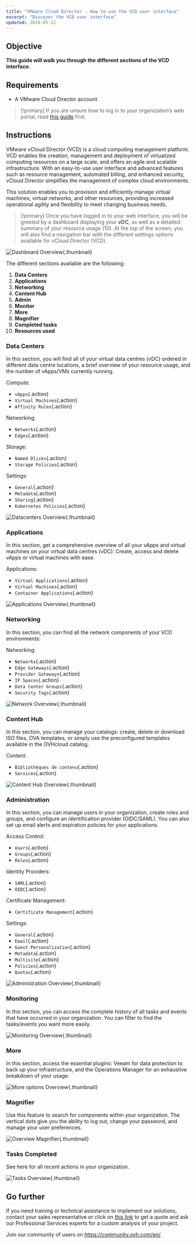 ```yaml
---
title: "VMware Cloud Director - How to use the VCD user interface"
excerpt: "Discover the VCD user interface"
updated: 2024-05-22
---
```


## Objective

**This guide will walk you through the different sections of the VCD interface.**

## Requirements

- A VMware Cloud Director account

> [!primary]
> If you are unsure how to log in to your organization’s web portal, read [this guide](/pages/hosted_private_cloud/hosted_private_cloud_powered_by_vmware/vcd-logging) first.

## Instructions

VMware vCloud Director (VCD) is a cloud computing management platform. VCD enables the creation, management and deployment of virtualized computing resources on a large scale, and offers an agile and scalable infrastructure. With an easy-to-use user interface and advanced features such as resource management, automated billing, and enhanced security, vCloud Director simplifies the management of complex cloud environments.

This solution enables you to provision and efficiently manage virtual machines, virtual networks, and other resources, providing increased operational agility and flexibility to meet changing business needs.

> [!primary]
> Once you have logged in to your web interface, you will be greeted by a dashboard displaying your **vDC**, as well as a detailed summary of your resource usage (10). At the top of the screen, you will also find a navigation bar with the different settings options available for vCloud Director (VCD).

![Dashboard Overview](images/vcd-dashboard-overview.png){.thumbnail}

The different sections available are the following:

1. **Data Centers**
2. **Applications**
3. **Networking**
4. **Content Hub**
5. **Admin**
6. **Monitor**
7. **More**
8. **Magnifier**
9. **Completed tasks**
10. **Resources used**

### Data Centers
In this section, you will find all of your virtual data centres (vDC) ordered in different data centre locations, a brief overview of your resource usage, and the number of vApps/VMs currently running.

Compute:

- `vApps`{.action}
- `Virtual Machines`{.action}
- `Affinity Rules`{.action}

Networking:

- `Networks`{.action}
- `Edges`{.action}

Storage:

- `Named Dlisks`{.action}
- `Storage Policies`{.action}

Settings:

- `General`{.action}
- `Metadata`{.action}
- `Sharing`{.action}
- `Kubernetes Policies`{.action}

![Datacenters Overview](images/vcd_overview_datacenter.gif){.thumbnail}

### Applications
In this section, get a comprehensive overview of all your vApps and virtual machines on your virtual data centres (vDC): Create, access and delete vApps or virtual machines with ease.

Applications:

- `Virtual Applications`{.action}
- `Virtual Machines`{.action}
- `Container Applications`{.action}

![Applications Overview](images/vcd_overview_application.gif){.thumbnail}

### Networking
In this section, you can find all the network components of your VCD environments:

Networking:

- `Networks`{.action}
- `Edge Gateways`{.action}
- `Provider Gateways`{.action}
- `IP Spaces`{.action}
- `Data Center Groups`{.action}
- `Security Tags`{.action}

![Network Overview](images/vcd_overview_networking.gif){.thumbnail}

### Content Hub
In this section, you can manage your catalogs: create, delete or download ISO files, OVA templates, or simply use the preconfigured templates available in the OVHcloud catalog.

Content:

- `Bibliothèques de contenu`{.action}
- `Services`{.action}

![Content Hub Overview](images/vcd_overview_content-hub.gif){.thumbnail}

### Administration
In this section, you can manage users in your organization, create roles and groups, and configure an identification provider (OIDC/SAML). You can also set up email alerts and expiration policies for your applications.

Access Control:

- `Users`{.action}
- `Groups`{.action}
- `Roles`{.action}

Identity Providers:

- `SAML`{.action}
- `OIDC`{.action}

Certificate Management:

- `Certificate Management`{.action}

Settings:

- `General`{.action}
- `Email`{.action}
- `Guest Personalization`{.action}
- `Metadata`{.action}
- `Multisite`{.action}
- `Policies`{.action}
- `Quotas`{.action}

![Administration Overview](images/vcd_overview_administration.gif){.thumbnail}

### Monitoring
In this section, you can access the complete history of all tasks and events that have occurred in your organization. You can filter to find the tasks/events you want more easily.

![Monitoring Overview](images/vcd_overview_monitor.gif){.thumbnail}

### More
In this section, access the essential plugins: Veeam for data protection to back up your infrastructure, and the Operations Manager for an exhaustive breakdown of your usage.

![More options Overview](images/vcd_overview_more.gif){.thumbnail}

### Magnifier
Use this feature to search for components within your organization. The vertical dots give you the ability to log out, change your password, and manage your user preferences.

![Overview Magnifier](images/vcd_overview_loupe.gif){.thumbnail}

### Tasks Completed
See here for all recent actions in your organization.

![Tasks Overview](images/vcd-recent-tasks-overview.png){.thumbnail}

## Go further

If you need training or technical assistance to implement our solutions, contact your sales representative or click on [this link](/links/professional-services) to get a quote and ask our Professional Services experts for a custom analysis of your project.

Join our community of users on <https://community.ovh.com/en/>.

